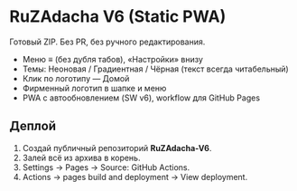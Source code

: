 # RuZAdacha V6 (Static PWA)
Готовый ZIP. Без PR, без ручного редактирования.
- Меню ≡ (без дубля табов), «Настройки» внизу
- Темы: Неоновая / Градиентная / Чёрная (текст всегда читабельный)
- Клик по логотипу — Домой
- Фирменный логотип в шапке и меню
- PWA с автообновлением (SW v6), workflow для GitHub Pages
## Деплой
1) Создай публичный репозиторий **RuZAdacha-V6**.
2) Залей всё из архива в корень.
3) Settings → Pages → Source: GitHub Actions.
4) Actions → pages build and deployment → View deployment.
